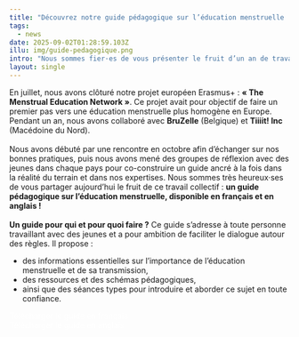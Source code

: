 ```yaml
---
title: "Découvrez notre guide pédagogique sur l’éducation menstruelle !"
tags:
  - news
date: 2025-09-02T01:28:59.103Z
illu: img/guide-pedagogique.png
intro: "Nous sommes fier·es de vous présenter le fruit d’un an de travail croisé avec l’association BruZelle (Belgique) et Tiiiit! Inc (Macédoine du Nord)."
layout: single
---
```

En juillet, nous avons clôturé notre projet européen Erasmus+ : <b>« The Menstrual Education Network »</b>. Ce projet avait pour objectif de faire un premier pas vers une éducation menstruelle plus homogène en Europe. Pendant un an, nous avons collaboré avec <b>BruZelle</b> (Belgique) et <b>Tiiiit! Inc</b> (Macédoine du Nord).
<br/><br/>
Nous avons débuté par une rencontre en octobre afin d’échanger sur nos bonnes pratiques, puis nous avons mené des groupes de réflexion avec des jeunes dans chaque pays pour co-construire un guide ancré à la fois dans la réalité du terrain et dans nos expertises. Nous sommes très heureux·ses de vous partager aujourd’hui le fruit de ce travail collectif : <b>un guide pédagogique sur l’éducation menstruelle, disponible en français et en anglais !</b>
<br/><br/>
<b>Un guide pour qui et pour quoi faire ?</b>
Ce guide s’adresse à toute personne travaillant avec des jeunes et a pour ambition de faciliter le dialogue autour des règles.
Il propose :
<ul>
<li>des informations essentielles sur l’importance de l’éducation menstruelle et de sa transmission,</li>
<li>des ressources et des schémas pédagogiques,</li>
<li>ainsi que des séances types pour introduire et aborder ce sujet en toute confiance.</li>
</ul>
<div class="text-center">
    <a class="big-red-button big-red-button--rounded" style="color:white;text-decoration:none"
                href="https://doccollectes.blob.core.windows.net/europe/FR_menstrual_education_toolbox.pdf"
                target="_blank" rel="noreferrer"
    >
        Télécharger le guide en français
    </a>
</div>
<div class="text-center mt-3">
    <a class="big-red-button big-red-button--rounded" style="color:white;text-decoration:none"
                href="https://doccollectes.blob.core.windows.net/europe/EN_menstrual_education_toolbox.pdf"
                target="_blank" rel="noreferrer"
    >
        Télécharger le guide en anglais
    </a>
</div>